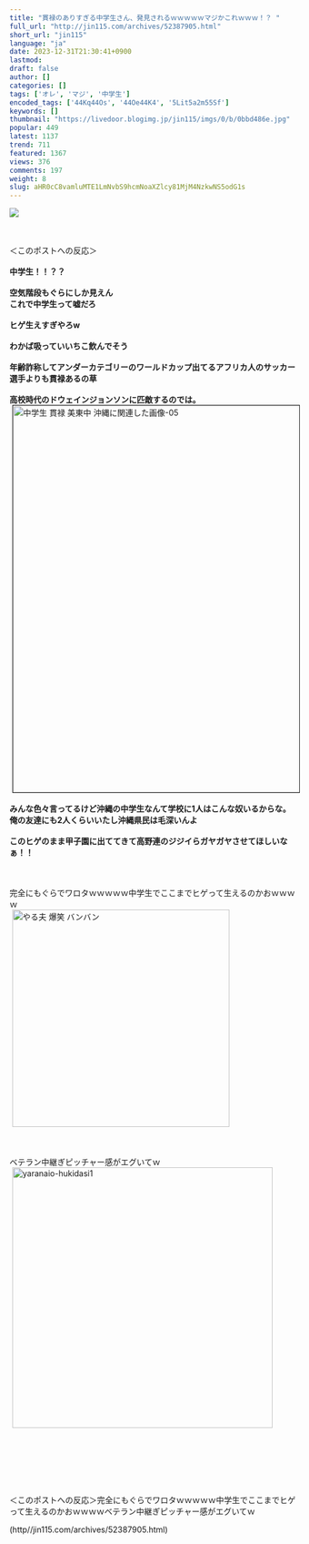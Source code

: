 ```yaml
---
title: "貫禄のありすぎる中学生さん、発見されるｗｗｗｗｗマジかこれｗｗｗ！？ "
full_url: "http://jin115.com/archives/52387905.html"
short_url: "jin115"
language: "ja"
date: 2023-12-31T21:30:41+0900
lastmod: 
draft: false
author: []
categories: []
tags: ['オレ', 'マジ', '中学生']
encoded_tags: ['44Kq44Os', '44Oe44K4', '5Lit5a2m55Sf']
keywords: []
thumbnail: "https://livedoor.blogimg.jp/jin115/imgs/0/b/0bbd486e.jpg"
popular: 449
latest: 1137
trend: 711
featured: 1367
views: 376
comments: 197
weight: 8
slug: aHR0cC8vamluMTE1LmNvbS9hcmNoaXZlcy81MjM4NzkwNS5odG1s
---
```


![](https://livedoor.blogimg.jp/jin115/imgs/0/b/0bbd486e.jpg)

<div><a name='more'></a> <br> <br> ＜このポストへの反応＞<br> <br> <b>中学生！！？？</b><br> <br> <b>空気階段もぐらにしか見えん<br> これで中学生って嘘だろ</b><br> <br> <b>ヒゲ生えすぎやろw</b><br> <br> <b>わかば吸っていいちこ飲んでそう</b><br> <br> <b>年齢詐称してアンダーカテゴリーのワールドカップ出てるアフリカ人のサッカー選手よりも貫禄あるの草</b><br> <br> <b>高校時代のドウェインジョンソンに匹敵するのでは。</b><br> <a href='https//livedoor.blogimg.jp/jin115/imgs/e/e/eee1e4e8.jpg' target='_blank'><img src='https//livedoor.blogimg.jp/jin115/imgs/e/e/eee1e4e8-s.jpg' width='680' border='1' hspace='5' class='pict' alt='中学生 貫禄 美東中 沖縄に関連した画像-05'></a><br> <br> <b>みんな色々言ってるけど沖縄の中学生なんて学校に1人はこんな奴いるからな。俺の友達にも2人くらいいたし沖縄県民は毛深いんよ</b><br> <br> <b>このヒゲのまま甲子園に出ててきて高野連のジジイらガヤガヤさせてほしいなぁ！！</b><br> <br> <br> <br> 完全にもぐらでワロタｗｗｗｗｗ中学生でここまでヒゲって生えるのかおｗｗｗｗ<br> <img src='https//livedoor.blogimg.jp/jin115/imgs/a/6/a65d0d53.gif' alt='やる夫 爆笑 バンバン' width='382' border='0' hspace='5' class='pict'><br> <br> <br> <br> ベテラン中継ぎピッチャー感がエグいてｗ<br> <img src='https//livedoor.blogimg.jp/jin115/imgs/a/c/ac2507bb.gif' alt='yaranaio-hukidasi1' width='458' border='0' hspace='5' class='pict'><br> <br> <br> <br> <br> <br> <br> <p>＜このポストへの反応＞完全にもぐらでワロタｗｗｗｗｗ中学生でここまでヒゲって生えるのかおｗｗｗｗベテラン中継ぎピッチャー感がエグいてｗ</p></div>

(http//jin115.com/archives/52387905.html)
